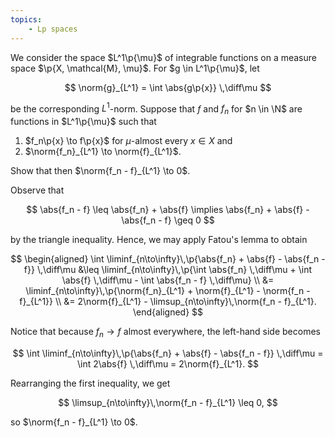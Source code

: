 ```yaml
---
topics:
    - Lp spaces
---
```


<problem>

We consider the space $L^1\p{\mu}$ of integrable functions on a measure space $\p{X, \mathcal{M}, \mu}$. For $g \in L^1\p{\mu}$, let

$$
\norm{g}_{L^1} = \int \abs{g\p{x}} \,\diff\mu
$$

be the corresponding $L^1$-norm. Suppose that $f$ and $f_n$ for $n \in \N$ are functions in $L^1\p{\mu}$ such that

1. $f_n\p{x} \to f\p{x}$ for $\mu$-almost every $x \in X$ and
2. $\norm{f_n}_{L^1} \to \norm{f}_{L^1}$.

Show that then $\norm{f_n - f}_{L^1} \to 0$.

</problem>

<solution>

Observe that

$$
\abs{f_n - f}
    \leq \abs{f_n} + \abs{f}
\implies \abs{f_n} + \abs{f} - \abs{f_n - f} \geq 0
$$

by the triangle inequality. Hence, we may apply Fatou's lemma to obtain

$$
\begin{aligned}
    \int \liminf_{n\to\infty}\,\p{\abs{f_n} + \abs{f} - \abs{f_n - f}} \,\diff\mu
        &\leq \liminf_{n\to\infty}\,\p{\int \abs{f_n} \,\diff\mu + \int \abs{f} \,\diff\mu - \int \abs{f_n - f} \,\diff\mu} \\
        &= \liminf_{n\to\infty}\,\p{\norm{f_n}_{L^1} + \norm{f}_{L^1} - \norm{f_n - f}_{L^1}} \\
        &= 2\norm{f}_{L^1} - \limsup_{n\to\infty}\,\norm{f_n - f}_{L^1}.
\end{aligned}
$$

Notice that because $f_n \to f$ almost everywhere, the left-hand side becomes

$$
\int \liminf_{n\to\infty}\,\p{\abs{f_n} + \abs{f} - \abs{f_n - f}} \,\diff\mu
    = \int 2\abs{f} \,\diff\mu
    = 2\norm{f}_{L^1}.
$$

Rearranging the first inequality, we get

$$
\limsup_{n\to\infty}\,\norm{f_n - f}_{L^1}
    \leq 0,
$$

so $\norm{f_n - f}_{L^1} \to 0$.

</solution>
